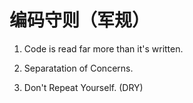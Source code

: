 # 编码守则（军规）

1. Code is read far more than it's written.

2. Separatation of Concerns.

3. Don't Repeat Yourself. (DRY)
